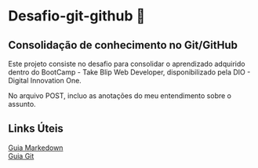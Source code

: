 # Desafio-git-github 📖

## Consolidação de conhecimento no Git/GitHub

<p>Este projeto consiste no desafio para consolidar o aprendizado adquirido dentro do BootCamp - Take Blip Web Developer, disponibilizado pela DIO - Digital Innovation One.</p>
<p>No arquivo POST, incluo as anotações do meu entendimento sobre o assunto.</p>

## Links Úteis

[Guia Markedown](https://www.markdownguide.org/)
</br>
[Guia Git](https://git-scm.com/docs/gittutorial)
